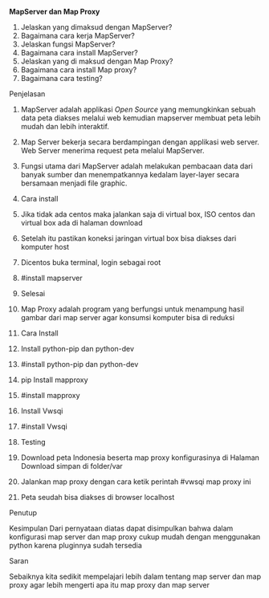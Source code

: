 **MapServer dan Map Proxy**

1. Jelaskan yang dimaksud dengan MapServer?
2. Bagaimana cara kerja MapServer?
3. Jelaskan fungsi MapServer?
4. Bagaimana cara install MapServer?
5. Jelaskan yang di maksud dengan Map Proxy?
6. Bagaimana cara install Map proxy?
7. Bagaimana cara testing?

Penjelasan

1. MapServer adalah applikasi _Open Source_ yang memungkinkan sebuah data peta diakses melalui web kemudian mapserver membuat peta lebih mudah dan lebih interaktif.
2. Map Server bekerja secara berdampingan dengan applikasi web server. Web Server menerima request peta melalui MapServer.
3.  Fungsi utama dari MapServer adalah melakukan pembacaan data dari banyak sumber dan menempatkannya kedalam layer-layer secara bersamaan menjadi file graphic.
4. Cara install

1.  Jika tidak ada centos maka jalankan saja di virtual box, ISO centos dan virtual box ada di halaman download
2.  Setelah itu pastikan koneksi jaringan virtual box bisa diakses dari komputer host
3. Dicentos buka terminal, login sebagai root
4.  #install mapserver
5.  Selesai

1. Map Proxy adalah program yang berfungsi untuk menampung hasil gambar dari map server agar konsumsi komputer bisa di reduksi
2. Cara Install

1.  Install python-pip dan python-dev
2.  #install python-pip dan python-dev
3.  pip Install mapproxy
4.  #install mapproxy
5.  Install Vwsqi
6.  #install Vwsqi

1. Testing

1. Download peta Indonesia beserta map proxy konfigurasinya di Halaman Download simpan di folder/var
2.  Jalankan map proxy dengan cara ketik perintah #vwsqi map proxy ini
3.  Peta seudah bisa diakses di browser localhost

Penutup   

 Kesimpulan Dari pernyataan diatas dapat disimpulkan bahwa dalam konfigurasi map server dan map proxy cukup mudah dengan menggunakan python karena pluginnya sudah tersedia

Saran

Sebaiknya kita sedikit mempelajari lebih dalam tentang map server dan map      proxy agar lebih mengerti apa itu map proxy dan map server